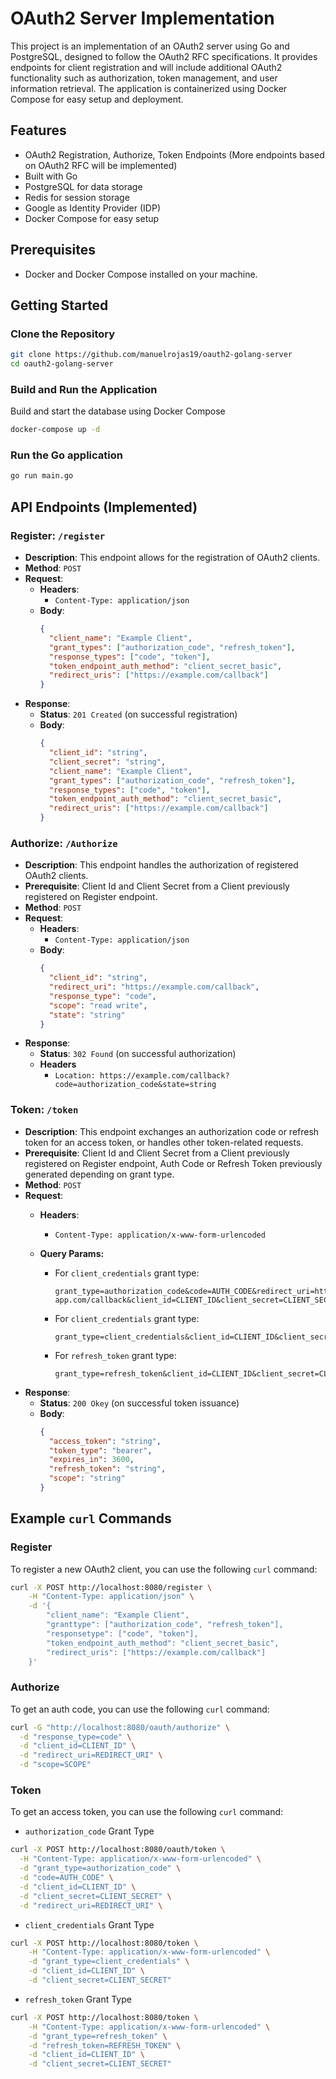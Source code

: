 # OAuth2 Server Implementation

This project is an implementation of an OAuth2 server using Go and PostgreSQL, designed to follow the OAuth2 RFC
specifications. It provides endpoints for client registration and will include additional OAuth2 functionality such as
authorization, token management, and user information retrieval. The application is containerized using Docker Compose
for easy setup and deployment.

## Features

- OAuth2 Registration, Authorize, Token Endpoints (More endpoints based on OAuth2 RFC will be implemented)
- Built with Go
- PostgreSQL for data storage
- Redis for session storage
- Google as Identity Provider (IDP)
- Docker Compose for easy setup

## Prerequisites

- Docker and Docker Compose installed on your machine.

## Getting Started

### Clone the Repository

```bash
git clone https://github.com/manuelrojas19/oauth2-golang-server
cd oauth2-golang-server
```

### Build and Run the Application

Build and start the database using Docker Compose

```bash
docker-compose up -d
```

### Run the Go application

```bash
go run main.go
``` 

## API Endpoints (Implemented)

### Register: `/register`

- **Description**: This endpoint allows for the registration of OAuth2 clients.
- **Method**: `POST`
- **Request**:
    - **Headers**:
        - `Content-Type: application/json`
    - **Body**:
      ```json
      {
        "client_name": "Example Client",
        "grant_types": ["authorization_code", "refresh_token"],
        "response_types": ["code", "token"],
        "token_endpoint_auth_method": "client_secret_basic",
        "redirect_uris": ["https://example.com/callback"]
      }
      ```
- **Response**:
    - **Status**: `201 Created` (on successful registration)
    - **Body**:
      ```json
      {
        "client_id": "string",
        "client_secret": "string",
        "client_name": "Example Client",
        "grant_types": ["authorization_code", "refresh_token"],
        "response_types": ["code", "token"],
        "token_endpoint_auth_method": "client_secret_basic",
        "redirect_uris": ["https://example.com/callback"]
      }
      ```

### Authorize: `/Authorize`

- **Description**: This endpoint handles the authorization of registered OAuth2 clients.
- **Prerequisite**: Client Id and Client Secret from a Client previously registered on Register endpoint.
- **Method**: `POST`
- **Request**:
    - **Headers**:
        - `Content-Type: application/json`
    - **Body**:
      ```json
      {
        "client_id": "string",
        "redirect_uri": "https://example.com/callback",
        "response_type": "code",
        "scope": "read write",
        "state": "string"
      }
      ```
- **Response**:
    - **Status**: `302 Found` (on successful authorization)
    - **Headers**
        - `Location: https://example.com/callback?code=authorization_code&state=string`

### Token: `/token`

- **Description**: This endpoint exchanges an authorization code or refresh token for an access token, or handles other
  token-related requests.
- **Prerequisite**: Client Id and Client Secret from a Client previously registered on Register endpoint, Auth Code or
  Refresh Token previously generated depending on grant type.
- **Method**: `POST`
- **Request**:
    - **Headers**:
        - `Content-Type: application/x-www-form-urlencoded`

    - **Query Params:**
        - For `client_credentials` grant type:
          ```
          grant_type=authorization_code&code=AUTH_CODE&redirect_uri=https://your-app.com/callback&client_id=CLIENT_ID&client_secret=CLIENT_SECRET
          ```
        - For `client_credentials` grant type:
          ```
          grant_type=client_credentials&client_id=CLIENT_ID&client_secret=CLIENT_SECRET
          ```
        - For `refresh_token` grant type:
          ```
          grant_type=refresh_token&client_id=CLIENT_ID&client_secret=CLIENT_SECRET
          ```
- **Response**:
    - **Status**: `200 Okey` (on successful token issuance)
    - **Body**:
      ```json
      {
        "access_token": "string",
        "token_type": "bearer",
        "expires_in": 3600,
        "refresh_token": "string",
        "scope": "string" 
      }
      ```

## Example `curl` Commands

### Register

To register a new OAuth2 client, you can use the following `curl` command:

```bash
curl -X POST http://localhost:8080/register \
    -H "Content-Type: application/json" \
    -d '{
        "client_name": "Example Client",
        "granttype": ["authorization_code", "refresh_token"],
        "responsetype": ["code", "token"],
        "token_endpoint_auth_method": "client_secret_basic",
        "redirect_uris": ["https://example.com/callback"]
    }'
```

### Authorize

To get an auth code, you can use the following  `curl` command:

```bash
curl -G "http://localhost:8080/oauth/authorize" \
  -d "response_type=code" \
  -d "client_id=CLIENT_ID" \
  -d "redirect_uri=REDIRECT_URI" \
  -d "scope=SCOPE"
```

### Token

To get an access token, you can use the following `curl` command:

- `authorization_code` Grant Type

```bash
curl -X POST http://localhost:8080/oauth/token \
  -H "Content-Type: application/x-www-form-urlencoded" \
  -d "grant_type=authorization_code" \
  -d "code=AUTH_CODE" \
  -d "client_id=CLIENT_ID" \
  -d "client_secret=CLIENT_SECRET" \
  -d "redirect_uri=REDIRECT_URI" \
```

- `client_credentials` Grant Type

```bash
curl -X POST http://localhost:8080/token \
    -H "Content-Type: application/x-www-form-urlencoded" \
    -d "grant_type=client_credentials" \
    -d "client_id=CLIENT_ID" \
    -d "client_secret=CLIENT_SECRET"
```

- `refresh_token` Grant Type

```bash
curl -X POST http://localhost:8080/token \
    -H "Content-Type: application/x-www-form-urlencoded" \
    -d "grant_type=refresh_token" \
    -d "refresh_token=REFRESH_TOKEN" \
    -d "client_id=CLIENT_ID" \
    -d "client_secret=CLIENT_SECRET"
```